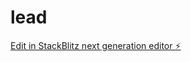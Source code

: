 # lead

[Edit in StackBlitz next generation editor ⚡️](https://stackblitz.com/~/github.com/maxou006/lead)